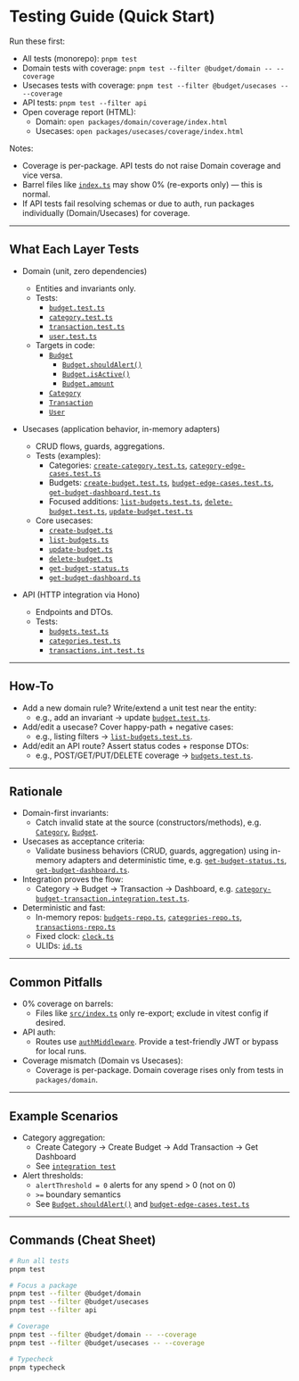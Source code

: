 # Testing Guide (Quick Start)

Run these first:

- All tests (monorepo): `pnpm test`
- Domain tests with coverage: `pnpm test --filter @budget/domain -- --coverage`
- Usecases tests with coverage: `pnpm test --filter @budget/usecases -- --coverage`
- API tests: `pnpm test --filter api`
- Open coverage report (HTML):
  - Domain: `open packages/domain/coverage/index.html`
  - Usecases: `open packages/usecases/coverage/index.html`

Notes:

- Coverage is per-package. API tests do not raise Domain coverage and vice versa.
- Barrel files like [`index.ts`](budgetwise/packages/usecases/src/index.ts:1) may show 0% (re-exports only) — this is normal.
- If API tests fail resolving schemas or due to auth, run packages individually (Domain/Usecases) for coverage.

---

## What Each Layer Tests

- Domain (unit, zero dependencies)
  - Entities and invariants only.
  - Tests:
    - [`budget.test.ts`](budgetwise/packages/domain/src/budget.test.ts:1)
    - [`category.test.ts`](budgetwise/packages/domain/src/category.test.ts:1)
    - [`transaction.test.ts`](budgetwise/packages/domain/src/transaction.test.ts:1)
    - [`user.test.ts`](budgetwise/packages/domain/src/user.test.ts:1)
  - Targets in code:
    - [`Budget`](budgetwise/packages/domain/src/budget.ts:22)
      - [`Budget.shouldAlert()`](budgetwise/packages/domain/src/budget.ts:71)
      - [`Budget.isActive()`](budgetwise/packages/domain/src/budget.ts:64)
      - [`Budget.amount`](budgetwise/packages/domain/src/budget.ts:52)
    - [`Category`](budgetwise/packages/domain/src/category.ts:16)
    - [`Transaction`](budgetwise/packages/domain/src/transaction.ts:12)
    - [`User`](budgetwise/packages/domain/src/user.ts:10)

- Usecases (application behavior, in-memory adapters)
  - CRUD flows, guards, aggregations.
  - Tests (examples):
    - Categories: [`create-category.test.ts`](budgetwise/packages/usecases/src/categories/create-category.test.ts:1), [`category-edge-cases.test.ts`](budgetwise/packages/usecases/src/categories/category-edge-cases.test.ts:1)
    - Budgets: [`create-budget.test.ts`](budgetwise/packages/usecases/src/budgets/create-budget.test.ts:1), [`budget-edge-cases.test.ts`](budgetwise/packages/usecases/src/budgets/budget-edge-cases.test.ts:1), [`get-budget-dashboard.test.ts`](budgetwise/packages/usecases/src/budgets/get-budget-dashboard.test.ts:1)
    - Focused additions: [`list-budgets.test.ts`](budgetwise/packages/usecases/src/budgets/list-budgets.test.ts:1), [`delete-budget.test.ts`](budgetwise/packages/usecases/src/budgets/delete-budget.test.ts:1), [`update-budget.test.ts`](budgetwise/packages/usecases/src/budgets/update-budget.test.ts:1)
  - Core usecases:
    - [`create-budget.ts`](budgetwise/packages/usecases/src/budgets/create-budget.ts:1)
    - [`list-budgets.ts`](budgetwise/packages/usecases/src/budgets/list-budgets.ts:1)
    - [`update-budget.ts`](budgetwise/packages/usecases/src/budgets/update-budget.ts:1)
    - [`delete-budget.ts`](budgetwise/packages/usecases/src/budgets/delete-budget.ts:1)
    - [`get-budget-status.ts`](budgetwise/packages/usecases/src/budgets/get-budget-status.ts:1)
    - [`get-budget-dashboard.ts`](budgetwise/packages/usecases/src/budgets/get-budget-dashboard.ts:1)

- API (HTTP integration via Hono)
  - Endpoints and DTOs.
  - Tests:
    - [`budgets.test.ts`](budgetwise/apps/api/src/routes/budgets.test.ts:1)
    - [`categories.test.ts`](budgetwise/apps/api/src/routes/categories.test.ts:1)
    - [`transactions.int.test.ts`](budgetwise/apps/api/src/routes/transactions.int.test.ts:1)

---

## How-To

- Add a new domain rule? Write/extend a unit test near the entity:
  - e.g., add an invariant → update [`budget.test.ts`](budgetwise/packages/domain/src/budget.test.ts:48).
- Add/edit a usecase? Cover happy-path + negative cases:
  - e.g., listing filters → [`list-budgets.test.ts`](budgetwise/packages/usecases/src/budgets/list-budgets.test.ts:1).
- Add/edit an API route? Assert status codes + response DTOs:
  - e.g., POST/GET/PUT/DELETE coverage → [`budgets.test.ts`](budgetwise/apps/api/src/routes/budgets.test.ts:76).

---

## Rationale

- Domain-first invariants:
  - Catch invalid state at the source (constructors/methods), e.g. [`Category`](budgetwise/packages/domain/src/category.ts:16), [`Budget`](budgetwise/packages/domain/src/budget.ts:22).
- Usecases as acceptance criteria:
  - Validate business behaviors (CRUD, guards, aggregation) using in-memory adapters and deterministic time, e.g. [`get-budget-status.ts`](budgetwise/packages/usecases/src/budgets/get-budget-status.ts:1), [`get-budget-dashboard.ts`](budgetwise/packages/usecases/src/budgets/get-budget-dashboard.ts:1).
- Integration proves the flow:
  - Category → Budget → Transaction → Dashboard, e.g. [`category-budget-transaction.integration.test.ts`](budgetwise/packages/usecases/src/integration/category-budget-transaction.integration.test.ts:1).
- Deterministic and fast:
  - In-memory repos: [`budgets-repo.ts`](budgetwise/packages/adapters/persistence/local/src/budgets-repo.ts:1), [`categories-repo.ts`](budgetwise/packages/adapters/persistence/local/src/categories-repo.ts:1), [`transactions-repo.ts`](budgetwise/packages/adapters/persistence/local/src/transactions-repo.ts:4)
  - Fixed clock: [`clock.ts`](budgetwise/packages/adapters/system/src/clock.ts:1)
  - ULIDs: [`id.ts`](budgetwise/packages/adapters/system/src/id.ts:1)

---

## Common Pitfalls

- 0% coverage on barrels:
  - Files like [`src/index.ts`](budgetwise/packages/usecases/src/index.ts:1) only re-export; exclude in vitest config if desired.
- API auth:
  - Routes use [`authMiddleware`](budgetwise/apps/api/src/middleware/auth.ts:17). Provide a test-friendly JWT or bypass for local runs.
- Coverage mismatch (Domain vs Usecases):
  - Coverage is per-package. Domain coverage rises only from tests in `packages/domain`.

---

## Example Scenarios

- Category aggregation:
  - Create Category → Create Budget → Add Transaction → Get Dashboard
  - See [`integration test`](budgetwise/packages/usecases/src/integration/category-budget-transaction.integration.test.ts:1)
- Alert thresholds:
  - `alertThreshold = 0` alerts for any spend > 0 (not on 0)
  - `>=` boundary semantics
  - See [`Budget.shouldAlert()`](budgetwise/packages/domain/src/budget.ts:71) and [`budget-edge-cases.test.ts`](budgetwise/packages/usecases/src/budgets/budget-edge-cases.test.ts:83)

---

## Commands (Cheat Sheet)

```bash
# Run all tests
pnpm test

# Focus a package
pnpm test --filter @budget/domain
pnpm test --filter @budget/usecases
pnpm test --filter api

# Coverage
pnpm test --filter @budget/domain -- --coverage
pnpm test --filter @budget/usecases -- --coverage

# Typecheck
pnpm typecheck
```
